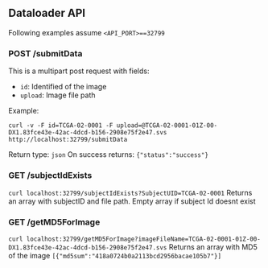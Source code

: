 
## Dataloader API
Following examples assume `<API_PORT>==32799`

### POST /submitData

This is a multipart post request with fields:
* `id`: Identified of the image
* `upload`: Image file path

Example:

`curl -v -F id=TCGA-02-0001 -F upload=@TCGA-02-0001-01Z-00-DX1.83fce43e-42ac-4dcd-b156-2908e75f2e47.svs http://localhost:32799/submitData`

Return type: `json`
On success returns: `{"status":"success"}`

### GET /subjectIdExists
`curl localhost:32799/subjectIdExists?SubjectUID=TCGA-02-0001`
Returns an array with subjectID and file path.
Empty array if subject Id doesnt exist

### GET /getMD5ForImage
`curl localhost:32799/getMD5ForImage?imageFileName=TCGA-02-0001-01Z-00-DX1.83fce43e-42ac-4dcd-b156-2908e75f2e47.svs`
Returns an array with MD5 of the image
`[{"md5sum":"418a0724b0a2113bcd2956bacae105b7"}]` 

